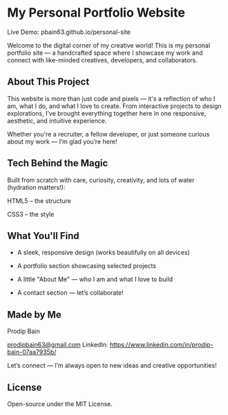 # My Personal Portfolio Website

Live Demo: pbain63.github.io/personal-site

Welcome to the digital corner of my creative world! This is my personal portfolio site — a handcrafted space where I showcase my work and connect with like-minded creatives, developers, and collaborators.

## About This Project

This website is more than just code and pixels — it's a reflection of who I am, what I do, and what I love to create. From interactive projects to design explorations, I’ve brought everything together here in one responsive, aesthetic, and intuitive experience.

Whether you're a recruiter, a fellow developer, or just someone curious about my work — I’m glad you’re here!

## Tech Behind the Magic

Built from scratch with care, curiosity, creativity, and lots of water (hydration matters!):

HTML5 – the structure

CSS3 – the style

## What You'll Find

- A sleek, responsive design (works beautifully on all devices)

- A portfolio section showcasing selected projects

- A little "About Me" — who I am and what I love to build

- A contact section — let’s collaborate!

## Made by Me

Prodip Bain

prodipbain63@gmail.com
LinkedIn: https://www.linkedin.com/in/prodip-bain-07aa7935b/

Let’s connect — I’m always open to new ideas and creative opportunities!

## License

Open-source under the MIT License.
